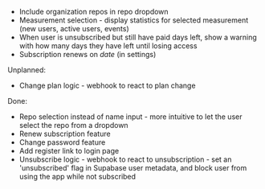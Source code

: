 * Include organization repos in repo dropdown
* Measurement selection - display statistics for selected measurement (new users, active users, events)
* When user is unsubscribed but still have paid days left, show a warning with
how many days they have left until losing access
* Subscription renews on _date_ (in settings)

Unplanned:

* Change plan logic - webhook to react to plan change

Done:

* Repo selection instead of name input - more intuitive to let the user select the repo from a dropdown
* Renew subscription feature
* Change password feature
* Add register link to login page
* Unsubscribe logic - webhook to react to unsubscription - set an 'unsubscribed' flag in Supabase user metadata,
 and block user from using the app while not subscribed